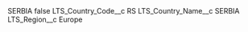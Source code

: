 <?xml version="1.0" encoding="UTF-8"?>
<CustomMetadata xmlns="http://soap.sforce.com/2006/04/metadata" xmlns:xsi="http://www.w3.org/2001/XMLSchema-instance" xmlns:xsd="http://www.w3.org/2001/XMLSchema">
    <label>SERBIA</label>
    <protected>false</protected>
    <values>
        <field>LTS_Country_Code__c</field>
        <value xsi:type="xsd:string">RS</value>
    </values>
    <values>
        <field>LTS_Country_Name__c</field>
        <value xsi:type="xsd:string">SERBIA</value>
    </values>
    <values>
        <field>LTS_Region__c</field>
        <value xsi:type="xsd:string">Europe</value>
    </values>
</CustomMetadata>
